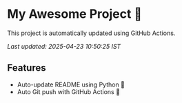 # My Awesome Project 🚀

This project is automatically updated using GitHub Actions.

_Last updated: 2025-04-23 10:50:25 IST_

## Features
- Auto-update README using Python 🐍
- Auto Git push with GitHub Actions 🤖
